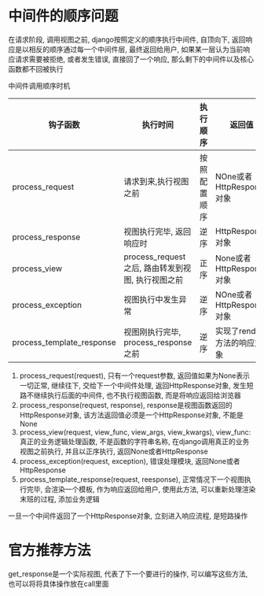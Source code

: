 # 中间件的顺序问题
在请求阶段, 调用视图之前, django按照定义的顺序执行中间件, 自顶向下, 返回响应是以相反的顺序通过每一个中间件层, 最终返回给用户, 如果某一层认为当前响应请求需要被拒绝, 或者发生错误, 直接回了一个响应, 那么剩下的中间件以及核心函数都不回被执行

中间件调用顺序时机

钩子函数|执行时间|执行顺序|返回值
---|---|---|---
process_request|请求到来,执行视图之前|按照配置顺序|NOne或者HttpResponse对象
process_response|视图执行完毕, 返回响应时|逆序|HttpResponse对象
process_view|process_request之后, 路由转发到视图, 执行视图之前|正序|None或者HttpResponse对象
process_exception|视图执行中发生异常|逆序|NOne或者HttpResponse对象
process_template_response|视图刚执行完毕, process_response之前|逆序|实现了render方法的响应对象


1. process_request(request), 只有一个request参数, 返回值如果为None表示一切正常, 继续往下, 交给下一个中间件处理, 返回HttpResponse对象, 发生短路不继续执行后面的中间件, 也不执行视图函数, 而是将响应返回给浏览器
2. process_response(request, response), response是视图函数返回的HttpResponse对象, 该方法返回值必须是一个HttpResponse对象, 不能是None
3. process_view(request, view_func, view_args, view_kwargs), view_func: 真正的业务逻辑处理函数, 不是函数的字符串名称, 在django调用真正的业务视图之前执行, 并且以正序执行, 返回None或者HttpResponse
4. process_exception(request, exception), 错误处理模块, 返回None或者HttpResponse
5. process_template_response(request, reesponse), 正常情况下一个视图执行完毕, 会渲染一个模板, 作为响应返回给用户, 使用此方法, 可以重新处理渲染末班的过程, 添加业务逻辑

一旦一个中间件返回了一个HttpResponse对象, 立刻进入响应流程, 是短路操作

# 官方推荐方法
get_response是一个实际视图, 代表了下一个要进行的操作, 可以编写这些方法, 也可以将将具体操作放在call里面